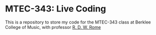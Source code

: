 # MTEC-343: Live Coding
This is a repository to store my code for the MTEC-343 class at Berklee College of Music, with professor [R. D. W. Rome](https://github.com/rdwrome) 

